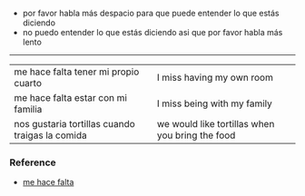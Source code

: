 

- por favor habla más despacio para que puede entender lo que estás diciendo
- no puedo entender lo que estás diciendo asi que por favor habla más lento

---

| | |
|-|-|
| me hace falta tener mi propio cuarto | I miss having my own room |
| me hace falta estar con mi familia | I miss being with my family |
| nos gustaria tortillas cuando traigas la comida | we would like tortillas when you bring the food |

### Reference

- [me hace falta](https://forum.wordreference.com/threads/me-haces-falta.38814/)
